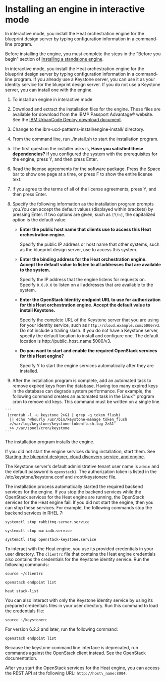 # Installing an engine in interactive mode

In interactive mode, you install the Heat orchestration engine for the blueprint design server by typing configuration information in a command-line program.

Before installing the engine, you must complete the steps in the "Before you begin" section of [Installing a standalone engine](install_engine_standalone.md).

In interactive mode, you install the Heat orchestration engine for the blueprint design server by typing configuration information in a command-line program. If you already use a Keystone server, you can use it as your identity service for the blueprint design server. If you do not use a Keystone server, you can install one with the engine.

1.  To install an engine in interactive mode:
2.   Download and extract the installation files for the engine. These files are available for download from the IBM® Passport Advantage® website. See the [IBM UrbanCode Deploy download document](https://www.ibm.com/software/passportadvantage/pao_customer.html). 
3.   Change to the ibm-ucd-patterns-install/engine-install/ directory. 
4.  From the command line, run ./install.sh to start the installation program.
5.   The first question the installer asks is, **Have you satisfied these dependencies?** If you configured the system with the prerequisites for the engine, press Y, and then press Enter. 
6.   Read the license agreements for the software package. Press the Space bar to show one page at a time, or press F to show the entire license text. 
7.   If you agree to the terms of all of the license agreements, press Y, and then press Enter. 
8.  Specify the following information as the installation program prompts you.You can accept the default values \(displayed within brackets\) by pressing Enter. If two options are given, such as `[Y/n]`, the capitalized option is the default value.
    -   ****Enter the public host name that clients use to access this Heat orchestration engine.****

        Specify the public IP address or host name that other systems, such as the blueprint design server, use to access this system.

    -   ****Enter the binding address for the Heat orchestration engine. Accept the default value to listen to all addresses that are available to the system.****

        Specify the IP address that the engine listens for requests on. Specify `0.0.0.0` to listen on all addresses that are available to the system.

    -   ****Enter the OpenStack Identity endpoint URL to use for authorization for this Heat orchestration engine. Accept the default value to install Keystone.****

        Specify the complete URL of the Keystone server that you are using for your identity service, such as `http://cloud.example.com:5000/v3`. Do not include a trailing slash. If you do not have a Keystone server, specify the default location to install and configure one. The default location is http://public\_host\_name:5000/v3.

    -   ****Do you want to start and enable the required OpenStack services for this Heat engine?****

        Specify Y to start the engine services automatically after they are installed.

9.   After the installation program is complete, add an automated task to remove expired keys from the database. Having too many expired keys in the database can degrade system performance. For example, the following command creates an automated task in the Linux™ program cron to remove old keys. This command must be written on a single line.

    ```
     (crontab -l -u keystone 2>&1 | grep -q token_flush) 
      || echo '@hourly /usr/bin/keystone-manage token_flush 
      >/var/log/keystone/keystone-tokenflush.log 2>&1' 
      >> /var/spool/cron/keystone
    ```


The installation program installs the engine.

If you did not start the engine services during installation, start them. See [Starting the blueprint designer, cloud discovery service, and engine](start_patterns.md#).

The Keystone server's default administrative tenant user name is `admin` and the default password is `openstack1`. The authorization token is listed in the /etc/keystone/keystone.conf and /root/keystonerc file.

The installation process automatically started the required backend services for the engine. If you stop the backend services while the OpenStack services for the Heat engine are running, the OpenStack services for the Heat engine fail. If you did not start the engine, then you can stop these services. For example, the following commands stop the backend services in RHEL 7:

```
systemctl stop rabbitmq-server.service
```

```
systemctl stop mariadb.service
```

```
systemctl stop openstack-keystone.service
```

To interact with the Heat engine, you use its provided credentials in your user directory. The `clientrc` file that contains the Heat engine credentials also contains the credentials for the Keystone identity service. Run the following commands:

```
source ~/clientrc
```

```
openstack endpoint list
```

```
heat stack-list
```

You can also interact with only the Keystone identity service by using its prepared credentials files in your user directory. Run this command to load the credentials file:

```
source ~/keystonerc
```

For version 6.2.2 and later, run the following command:

```
openstack endpoint list
```

Because the keystone command line interface is deprecated, run commands against the OpenStack client instead. See the OpenStack documentation.

After you start the OpenStack services for the Heat engine, you can access the REST API at the following URL: `http://host\_name:8004`.

